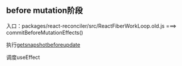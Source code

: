 ## before mutation阶段

入口：packages/react-reconciler/src/ReactFiberWorkLoop.old.js ===>  commitBeforeMutationEffects()		

执行[getsnapshotbeforeupdate]( https://zh-hans.reactjs.org/docs/react-component.html#getsnapshotbeforeupdate)

调度useEffect

